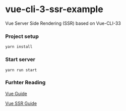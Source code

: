 # vue-cli-3-ssr-example

Vue Server Side Rendering (SSR) based on Vue-CLI-33

### Project setup
```
yarn install
```

### Start server
```
yarn run start
```

### Furhter Reading

[Vue Guide](https://vuejs.org/v2/guide/)

[Vue SSR Guide](https://ssr.vuejs.org/guide/)